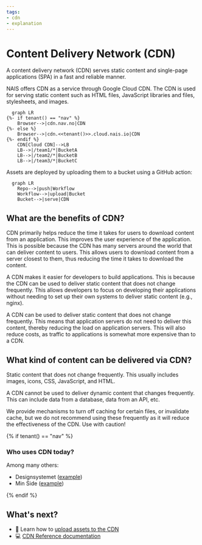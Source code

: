 ```yaml
---
tags:
- cdn
- explanation
---
```


# Content Delivery Network (CDN)

A content delivery network (CDN) serves static content and single-page
applications (SPA) in a fast and reliable manner.

NAIS offers CDN as a service through Google Cloud CDN. The CDN is used for
serving static content such as HTML files, JavaScript libraries and files,
stylesheets, and images.

```mermaid
  graph LR
{%- if tenant() == "nav" %}
    Browser-->|cdn.nav.no|CDN
{%- else %}
    Browser-->|cdn.<<tenant()>>.cloud.nais.io|CDN
{%- endif %}
    CDN[Cloud CDN]-->LB
    LB-->|/team1/*|BucketA
    LB-->|/team2/*|BucketB
    LB-->|/team3/*|BucketC
```

Assets are deployed by uploading them to a bucket using a GitHub
action:

```mermaid
  graph LR
    Repo-->|push|Workflow
    Workflow-->|upload|Bucket
    Bucket-->|serve|CDN
```

## What are the benefits of CDN?

CDN primarily helps reduce the time it takes for users to download content from
an application. This improves the user experience of the application. This is
possible because the CDN has many servers around the world that can deliver
content to users. This allows users to download content from a server closest
to them, thus reducing the time it takes to download the content.

A CDN makes it easier for developers to build applications. This is because the
CDN can be used to deliver static content that does not change frequently. This
allows developers to focus on developing their applications without needing to
set up their own systems to deliver static content (e.g., nginx).

A CDN can be used to deliver static content that does not change frequently.
This means that application servers do not need to deliver this content,
thereby reducing the load on application servers. This will also reduce costs,
as traffic to applications is somewhat more expensive than to a CDN.

## What kind of content can be delivered via CDN?

Static content that does not change frequently. This usually includes images,
icons, CSS, JavaScript, and HTML.

A CDN cannot be used to deliver dynamic content that changes frequently. This
can include data from a database, data from an API, etc.

We provide mechanisms to turn off caching for certain files, or invalidate
cache, but we do not recommend using these frequently as it will reduce the
effectiveness of the CDN. Use with caution!

{% if tenant() == "nav" %}

### Who uses CDN today?

Among many others:

- Designsystemet ([example](https://github.com/navikt/Designsystemet/blob/master/.github/workflows/push-to-cdn.yaml))
- Min Side ([example](https://github.com/navikt/tms-min-side-varslinger/blob/main/.github/workflows/push-to-cdn.yaml))

{% endif %}

## What's next?

- :dart: Learn how to [upload assets to the CDN](../how-to-guides/cdn.md)
- :computer: [CDN Reference documentation](../reference/cdn.md)
